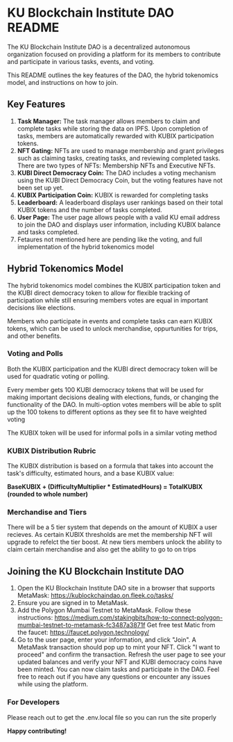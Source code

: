 # KU Blockchain Institute DAO README

The KU Blockchain Institute DAO is a decentralized autonomous organization focused on providing a platform for its members to contribute and participate in various tasks, events, and voting.

This README outlines the key features of the DAO, the hybrid tokenomics model, and instructions on how to join.

## Key Features

1. **Task Manager:** The task manager allows members to claim and complete tasks while storing the data on IPFS. Upon completion of tasks, members are automatically rewarded with KUBIX participation tokens. 
2. **NFT Gating:** NFTs are used to manage membership and grant privileges such as claiming tasks, creating tasks, and reviewing completed tasks. There are two types of NFTs: Membership NFTs and Executive NFTs.
3. **KUBI Direct Democracy Coin:** The DAO includes a voting mechanism using the KUBI Direct Democracy Coin, but the voting features have not been set up yet.
4. **KUBIX Participation Coin:** KUBIX is rewarded for completing tasks
5. **Leaderboard:** A leaderboard displays user rankings based on their total KUBIX tokens and the number of tasks completed.
6. **User Page:** The user page allows people with a valid KU email address to join the DAO and displays user information, including KUBIX balance and tasks completed.
7. Fetaures not mentioned here are pending like the voting, and full implementation of the hybrid tokenomics model

## Hybrid Tokenomics Model

The hybrid tokenomics model combines the KUBIX participation token and the KUBI direct democracy token to allow for flexible tracking of participation while still ensuring members votes are equal in important decisions like elections. 

Members who participate in events and complete tasks can earn KUBIX tokens, which can be used to unlock merchandise, oppurtunities for trips, and other benefits.

### Voting and Polls
Both the KUBIX participation and the KUBI direct democracy token will be used for quadratic voting or polling.

Every member gets 100 KUBI democracy tokens that will be used for making important decisions dealing with elections, funds, or changing the functionality of the DAO. In multi-option votes members will be able to split up the 100 tokens to different options as they see fit to have weighted voting

The KUBIX token will be used for informal polls in a similar voting method

### KUBIX Distribution Rubric
The KUBIX distribution is based on a formula that takes into account the task's difficulty, estimated hours, and a base KUBIX value:

**BaseKUBIX + (DifficultyMultiplier * EstimatedHours) = TotalKUBIX (rounded to whole number)**

### Merchandise and Tiers
There will be a 5 tier system that depends on the amount of KUBIX a user recieves. As certain KUBIX thresholds are met the membership NFT will upgrade to refelct the tier boost. At new tiers members unlock the ability to claim certain merchandise and also get the ability to go to on trips

## Joining the KU Blockchain Institute DAO

1. Open the KU Blockchain Institute DAO site in a browser that supports MetaMask: https://kublockchaindao.on.fleek.co/tasks/
2. Ensure you are signed in to MetaMask.
3. Add the Polygon Mumbai Testnet to MetaMask. Follow these instructions: https://medium.com/stakingbits/how-to-connect-polygon-mumbai-testnet-to-metamask-fc3487a3871f
Get free test Matic from the faucet: https://faucet.polygon.technology/
4. Go to the user page, enter your information, and click "Join".
A MetaMask transaction should pop up to mint your NFT. Click "I want to proceed" and confirm the transaction.
Refresh the user page to see your updated balances and verify your NFT and KUBI democracy coins have been minted.
You can now claim tasks and participate in the DAO.
Feel free to reach out if you have any questions or encounter any issues while using the platform. 

### For Developers
Please reach out to get the .env.local file so you can run the site properly

**Happy contributing!**
